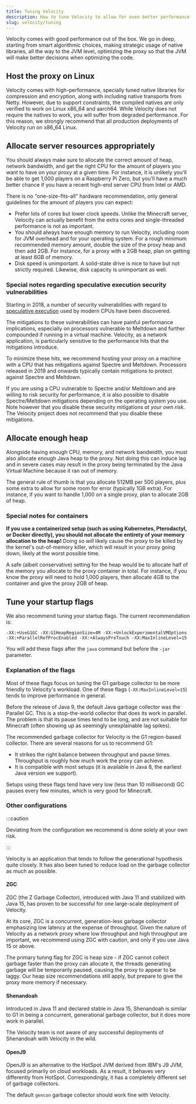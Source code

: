```yaml
---
title: Tuning Velocity
description: How to tune Velocity to allow for even better performance.
slug: velocity/tuning
---
```


Velocity comes with good performance out of the box. We go in deep, starting from smart algorithmic
choices, making strategic usage of native libraries, all the way to the JVM level, optimizing the
proxy so that the JVM will make better decisions when optimizing the code.

## Host the proxy on Linux

Velocity comes with high-performance, specially tuned native libraries for compression and
encryption, along with including native transports from Netty. However, due to support constraints,
the compiled natives are only verified to work on Linux x86_64 and aarch64. While Velocity does not
require the natives to work, you will suffer from degraded performance. For this reason, we strongly
recommend that all production deployments of Velocity run on x86_64 Linux.

## Allocate server resources appropriately

You should always make sure to allocate the correct amount of heap, network bandwidth, and get the
right CPU for the amount of players you want to have on your proxy at a given time. For instance, it
is unlikely you'll be able to get 1,000 players on a Raspberry Pi Zero, but you'll have a much
better chance if you have a recent high-end server CPU from Intel or AMD.

There is no "one-size-fits-all" hardware recommendation, only general guidelines for the amount of
players you can expect:

- Prefer lots of cores but lower clock speeds. Unlike the Minecraft server, Velocity can actually
  benefit from the extra cores and single-threaded performance is not as important.
- You should always have enough memory to run Velocity, including room for JVM overhead and for your
  operating system. For a rough minimum recommended memory amount, double the size of the proxy heap
  and then add 2GB. For instance, for a proxy with a 2GB heap, plan on getting at least 6GB of
  memory.
- Disk speed is unimportant. A solid-state drive is nice to have but not strictly required.
  Likewise, disk capacity is unimportant as well.

### Special notes regarding speculative execution security vulnerabilities

Starting in 2018, a number of security vulnerabilities with regard to
[speculative execution](https://en.wikipedia.org/wiki/Speculative_execution) used by modern CPUs
have been discovered.

The mitigations to these vulnerabilities can have painful performance implications, especially on
processors vulnerable to Meltdown and further compounded if running in a virtual machine. Velocity,
as a network application, is particularly sensitive to the performance hits that the mitigations
introduce.

To minimize these hits, we recommend hosting your proxy on a machine with a CPU that has mitigations
against Spectre and Meltdown. Processors released in 2019 and onwards typically contain mitigations
to protect against Spectre and Meltdown.

If you are using a CPU vulnerable to Spectre and/or Meltdown and are willing to risk security for
performance, it is also possible to disable Spectre/Meltdown mitigations depending on the operating
system you use. Note however that you disable these security mitigations _at your own risk_. The
Velocity project does not recommend that you disable these mitigations.

## Allocate enough heap

Alongside having enough CPU, memory, and network bandwidth, you must also allocate enough Java heap
to the proxy. Not doing this can induce lag and in severe cases may result in the proxy being
terminated by the Java Virtual Machine because it ran out of memory.

The general rule of thumb is that you allocate 512MB per 500 players, plus some extra to allow for
some room for error (typically 1GB extra). For instance, if you want to handle 1,000 on a single
proxy, plan to allocate 2GB of heap.

### Special notes for containers

**If you use a containerized setup (such as using Kubernetes, Pterodactyl, or Docker directly), you
should not allocate the entirety of your memory allocation to the heap!** Doing so _will_ likely
cause the proxy to be killed by the kernel's out-of-memory killer, which will result in your proxy
going down, likely at the worst possible time.

A safe (albeit conservative) setting for the heap would be to allocate half of the memory you
allocate to the proxy container in total. For instance, if you know the proxy will need to hold
1,000 players, then allocate 4GB to the container and give the proxy 2GB of heap.

## Tune your startup flags

We also recommend tuning your startup flags. The current recommendation is:

```
-XX:+UseG1GC -XX:G1HeapRegionSize=4M -XX:+UnlockExperimentalVMOptions -XX:+ParallelRefProcEnabled -XX:+AlwaysPreTouch -XX:MaxInlineLevel=15
```

You will add these flags after the `java` command but before the `-jar` parameter.

### Explanation of the flags

Most of these flags focus on tuning the G1 garbage collector to be more friendly to Velocity's
workload. One of these flags (`-XX:MaxInlineLevel=15`) tends to improve performance in general.

Before the release of Java 9, the default Java garbage collector was the Parallel GC. This is a
stop-the-world collector that does its work in parallel. The problem is that its pause times tend to
be long, and are not suitable for Minecraft (often showing up as seemingly unexplainable lag
spikes).

The recommended garbage collector for Velocity is the G1 region-based collector. There are several
reasons for us to recommend G1:

- It strikes the right balance between throughput and pause times. Throughput is roughly how much
  work the proxy can achieve.
- It is compatible with most setups (it is available in Java 8, the earliest Java version we
  support).

Setups using these flags tend have very low (less than 10 millisecond) GC pauses every few minutes,
which is very good for Minecraft.

### Other configurations

:::caution

Deviating from the configuration we recommend is done solely at your own risk.

:::

Velocity is an application that tends to follow the generational hypothesis quite closely. It has
also been tuned to reduce load on the garbage collector as much as possible.

#### ZGC

ZGC (the Z Garbage Collector), introduced with Java 11 and stabilized with Java 15, has proven to be
successful for one large-scale deployment of Velocity.

At its core, ZGC is a concurrent, generation-less garbage collector emphasizing low latency at the
expense of throughput. Given the nature of Velocity as a network proxy where low throughput and high
throughput are important, we recommend using ZGC with caution, and only if you use Java 15 or above.

The primary tuning flag for ZGC is heap size - if ZGC cannot collect garbage faster than the proxy
can allocate it, the threads generating garbage will be temporarily paused, causing the proxy to
appear to be laggy. Our heap size recommendations still apply, but prepare to give the proxy more
memory if necessary.

#### Shenandoah

Introduced in Java 11 and declared stable in Java 15, Shenandoah is similar to G1 in being a
concurrent, generational garbage collector, but it does more work in parallel.

The Velocity team is not aware of any successful deployments of Shenandoah with Velocity in the
wild.

#### OpenJ9

OpenJ9 is an alternative to the HotSpot JVM derived from IBM's J9 JVM, focused primarily on cloud
workloads. As a result, it behaves very differently from HotSpot. Correspondingly, it has a
completely different set of garbage collectors.

The default `gencon` garbage collector should work fine with Velocity.
